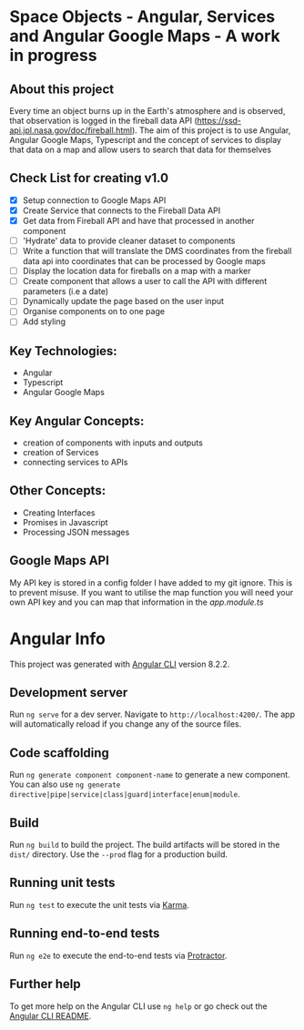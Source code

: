 # Space Objects - Angular, Services and Angular Google Maps - A work in progress 


## About this project
Every time an object burns up in the Earth's atmosphere and is observed, that observation is logged in the fireball data API (https://ssd-api.jpl.nasa.gov/doc/fireball.html). 
The aim of this project is to use Angular, Angular Google Maps, Typescript and the concept of services to display that data on a map and allow users to search that data for themselves

## Check List for creating v1.0
- [x] Setup connection to Google Maps API
- [x] Create Service that connects to the Fireball Data API
- [x] Get data from Fireball API and have that processed in another component
- [ ] 'Hydrate' data to provide cleaner dataset to components
- [ ] Write a function that will translate the DMS coordinates from the fireball data api into coordinates that can be processed by Google maps 
- [ ] Display the location data for fireballs on a map with a marker
- [ ] Create component that allows a user to call the API with different parameters (i.e a date)
- [ ] Dynamically update the page based on the user input
- [ ] Organise components on to one page
- [ ] Add styling 

## Key Technologies:
* Angular
* Typescript
* Angular Google Maps

## Key Angular Concepts:
* creation of components with inputs and outputs 
* creation of Services 
* connecting services to APIs

## Other Concepts:
* Creating Interfaces
* Promises in Javascript
* Processing JSON messages 

## Google Maps API
My API key is stored in a config folder I have added to my git ignore. This is to prevent misuse. If you want to utilise the map function you will need your own API key and you can map that information in the *app.module.ts*

# Angular Info

This project was generated with [Angular CLI](https://github.com/angular/angular-cli) version 8.2.2.

## Development server

Run `ng serve` for a dev server. Navigate to `http://localhost:4200/`. The app will automatically reload if you change any of the source files.

## Code scaffolding

Run `ng generate component component-name` to generate a new component. You can also use `ng generate directive|pipe|service|class|guard|interface|enum|module`.

## Build

Run `ng build` to build the project. The build artifacts will be stored in the `dist/` directory. Use the `--prod` flag for a production build.

## Running unit tests

Run `ng test` to execute the unit tests via [Karma](https://karma-runner.github.io).

## Running end-to-end tests

Run `ng e2e` to execute the end-to-end tests via [Protractor](http://www.protractortest.org/).

## Further help

To get more help on the Angular CLI use `ng help` or go check out the [Angular CLI README](https://github.com/angular/angular-cli/blob/master/README.md).
